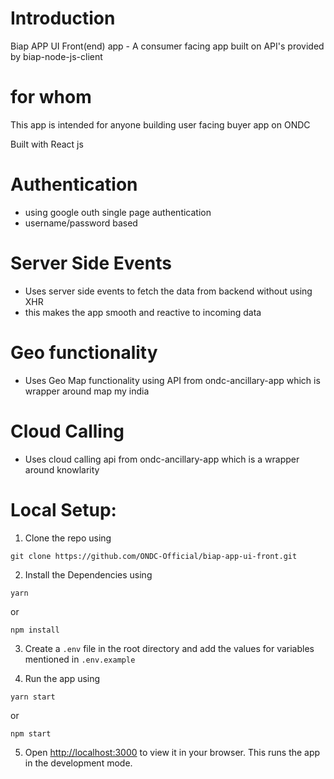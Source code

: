 # Introduction

Biap APP UI Front(end) app - A consumer facing app built on API's provided by biap-node-js-client

# for whom

This app is intended for anyone building user facing buyer app on ONDC

Built with React js

# Authentication

- using google outh single page authentication
- username/password based

# Server Side Events

- Uses server side events to fetch the data from backend without using XHR
- this makes the app smooth and reactive to incoming data

# Geo functionality

- Uses Geo Map functionality using API from ondc-ancillary-app which is wrapper around map my india

# Cloud Calling

- Uses cloud calling api from ondc-ancillary-app which is a wrapper around knowlarity

# Local Setup:

1. Clone the repo using

```
git clone https://github.com/ONDC-Official/biap-app-ui-front.git
```

2. Install the Dependencies using

```
yarn
```

or

```
npm install
```

3. Create a `.env` file in the root directory and add the values for variables mentioned in `.env.example`

4. Run the app using

```
yarn start
```

or

```
npm start
```

5. Open [http://localhost:3000](http://localhost:3000) to view it in your browser. This runs the app in the development mode.
